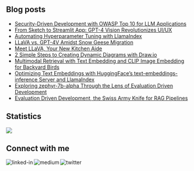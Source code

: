 
## Blog posts
<!-- BLOG-POST-LIST:START -->
- [Security-Driven Development with OWASP Top 10 for LLM Applications](https://levelup.gitconnected.com/security-driven-development-with-owasp-top-10-for-llm-applications-588406f40d4c?source=rss-ce7cd5b8b74a------2)
- [From Sketch to Streamlit App: GPT-4 Vision Revolutionizes UI/UX](https://levelup.gitconnected.com/from-sketch-to-streamlit-app-gpt-4-vision-revolutionizes-ui-ux-397d87878ff8?source=rss-ce7cd5b8b74a------2)
- [Automating Hyperparameter Tuning with LlamaIndex](https://levelup.gitconnected.com/automating-hyperparameter-tuning-with-llamaindex-72fdd68e3b90?source=rss-ce7cd5b8b74a------2)
- [LLaVA vs. GPT-4V Amidst Snow Geese Migration](https://levelup.gitconnected.com/llava-vs-gpt-4v-amidst-snow-geese-migration-c2561b16113d?source=rss-ce7cd5b8b74a------2)
- [Meet LLaVA, Your New Kitchen Aide](https://levelup.gitconnected.com/meet-llava-your-new-kitchen-aide-fc7f067a5d60?source=rss-ce7cd5b8b74a------2)
- [2 Simple Steps to Creating Dynamic Diagrams with Draw.io](https://medium.com/@wenqiglantz/2-simple-steps-to-creating-dynamic-diagrams-with-draw-io-55afd66e0739?source=rss-ce7cd5b8b74a------2)
- [Multimodal Retrieval with Text Embedding and CLIP Image Embedding for Backyard Birds](https://levelup.gitconnected.com/multimodal-retrieval-with-text-embedding-and-clip-image-embedding-for-backyard-birds-599f19057a70?source=rss-ce7cd5b8b74a------2)
- [Optimizing Text Embeddings with HuggingFace’s text-embeddings-inference Server and LlamaIndex](https://levelup.gitconnected.com/optimizing-text-embeddings-with-huggingfaces-text-embeddings-inference-server-and-llamaindex-ef7df35882a4?source=rss-ce7cd5b8b74a------2)
- [Exploring zephyr-7b-alpha Through the Lens of Evaluation Driven Development](https://levelup.gitconnected.com/exploring-zephyr-7b-alpha-through-the-lens-of-evaluation-driven-development-faf69e9d9ec7?source=rss-ce7cd5b8b74a------2)
- [Evaluation Driven Development, the Swiss Army Knife for RAG Pipelines](https://levelup.gitconnected.com/evaluation-driven-development-the-swiss-army-knife-for-rag-pipelines-dba24218d47e?source=rss-ce7cd5b8b74a------2)
<!-- BLOG-POST-LIST:END -->

## Statistics
<img src="https://github-readme-stats.vercel.app/api?username=wenqiglantz&theme=light">

## Connect with me
[<img align="left" alt="linked-in" src="https://img.shields.io/badge/linkedin-%230077B5.svg?&style=for-the-badge&logo=linkedin&logoColor=white" />](https://www.linkedin.com/in/wenqi-glantz-b5448a5a/)
[<img align="left" alt="medium" src="https://img.shields.io/badge/medium-%2312100E.svg?&style=for-the-badge&logo=medium&logoColor=white" />](https://medium.com/@wenqiglantz)
[<img align="left" alt="twitter" src="https://img.shields.io/badge/Twitter-blue?style=for-the-badge&logo=twitter&logoColor=white" />](https://twitter.com/@wenqi_glantz)
<br>
<br>
